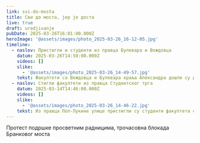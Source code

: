 ```yaml
---
link: svi-do-mosta
title: Сви до моста, јер је доста
live: true
draft: uredjivanje
pubDate: 2025-03-26T16:01:00.000Z
heroImage: '@assets/images/photo_2025-03-26_16-12-05.jpg'
timeline:
  - naslov: Пристигли и студенти из правца Булевара и Вождовца
    datum: 2025-03-26T14:50:00.000Z
    videos: []
    slike:
      - '@assets/images/photo_2025-03-26_14-49-57.jpg'
    tekst: Факултети са Вождовца и Булевара краља Александра дошли су до Бранковог моста.
  - naslov: Стигли факултети из правца Студентског трга
    datum: 2025-03-14T14:46:00.000Z
    videos: []
    slike:
      - '@assets/images/photo_2025-03-26_14-46-22.jpg'
    tekst: Из правца Поп-Лукине улице пристигли су студенти факултета са Студентског трга. Киша пада, али понели смо кишобране.
---
```

Протест подршке просветним радницима, трочасовна блокада Бранковог моста
